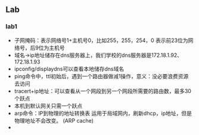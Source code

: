 ## **Lab**

### lab1

- 子网掩码：表示网络号1+主机号0，比如255，255，254，0 表示前23位为网络号，后9位为主机号
- 域名->ip地址储存在dns服务器上，我们学校的dns服务器是172.18.1.92、172.18.1.93
- ipconfig/displaydns可以查看本地储存dns域名
- ping命令中，ttl初始后，遇到一个路由器做减1操作，意义：没必要浪费资源去访问
- tracert+ip地址：可以查看从一个网段到另一个网段所需要的路由数，最多30个跃点
- 本机到默认网关只需一个跃点
- arp命令：IP到物理的地址转换表 运用于局域网内，刷新dhcp，ip地址，但是物理地址不会改变。 (ARP cache)
- 